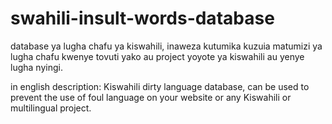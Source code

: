 # swahili-insult-words-database

database ya lugha chafu ya kiswahili,
inaweza kutumika kuzuia matumizi ya lugha chafu kwenye tovuti yako au project yoyote ya kiswahili au yenye lugha nyingi. 

in english description:
Kiswahili dirty language database,
can be used to prevent the use of foul language on your website or any Kiswahili or multilingual project.
